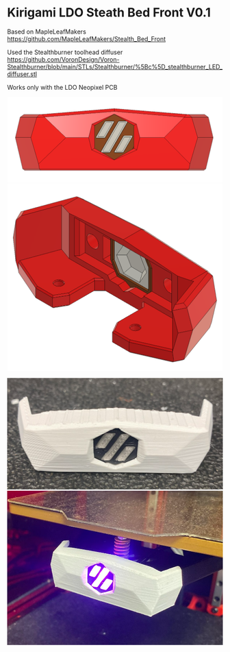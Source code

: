 
# Kirigami LDO Steath Bed Front V0.1

Based on MapleLeafMakers https://github.com/MapleLeafMakers/Stealth_Bed_Front

Used the Stealthburner toolhead diffuser https://github.com/VoronDesign/Voron-Stealthburner/blob/main/STLs/Stealthburner/%5Bc%5D_stealthburner_LED_diffuser.stl

Works only with the LDO Neopixel PCB

![](./images/front.png)   
![](./images/back.png)   

![](./images/print.png)   
![](./images/installed.png)   



